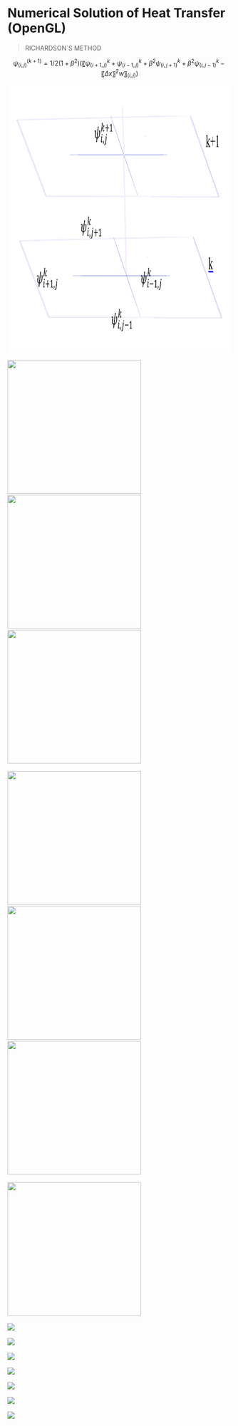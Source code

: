 # Numerical Solution of Heat Transfer (OpenGL)

> RICHARDSON`S METHOD

$$
ψ_(i,j)^(k+1)=1/2(1+β^2 )  (〖ψ_(i+1,j)^k+ψ_(i-1,j)^k  +β^2 ψ_(i,j+1)^k+β^2 ψ_(i,j-1)^k-〖Δx〗^2 w〗_(i,j)  )
$$

<img src="ex.png" width="1000" height="600"/>

<img src="/gif/2.gif" width="300" height="300"/>   <img src="/gif/3.gif" width="300" height="300"/>  <img src="/gif/4.gif" width="300" height="300"/>  

<img src="/gif/5.gif" width="300" height="300"/>   <img src="/gif/6.gif" width="300" height="300"/>  <img src="/gif/7.gif" width="300" height="300"/>  

<img src="/gif/1.gif" width="300" height="300"/>

![](https://github.com/aktumar/Heat_Transfer.git/blob/master/gif/1.gif)

![](https://github.com/aktumar/Heat_Transfer.git/blob/master/gif/2.gif)

![](https://github.com/aktumar/Heat_Transfer.git/blob/master/gif/3.gif)

![](https://github.com/aktumar/Heat_Transfer.git/blob/master/gif/4.gif)

![](https://github.com/aktumar/Heat_Transfer.git/blob/master/gif/5.gif)

![](https://github.com/aktumar/Heat_Transfer.git/blob/master/gif/6.gif)

![](https://github.com/aktumar/Heat_Transfer.git/blob/master/gif/7.gif)











